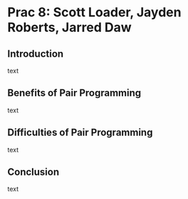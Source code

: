 Prac 8: Scott Loader, Jayden Roberts, Jarred Daw
================================================

Introduction
------------

text

Benefits of Pair Programming
----------------------------

text

Difficulties of Pair Programming
--------------------------------

text

Conclusion
----------

text

